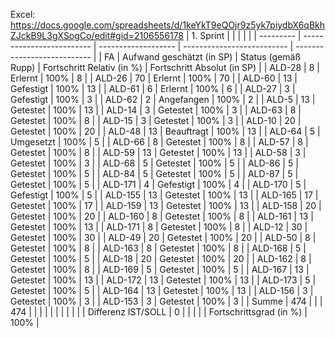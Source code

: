 Excel: https://docs.google.com/spreadsheets/d/1keYkT9eQOjr9z5yk7piydbX6qBkhZJckB9L3gXSogCo/edit#gid=2106556178
| 1. Sprint |                           |                     |                            |                             |
| --------- | ------------------------- | ------------------- | -------------------------- | --------------------------- |
| FA        | Aufwand geschätzt (in SP) | Status (gemäß Rupp) | Fortschritt Relativ (in %) | Fortschritt Absolut (in SP) |
| ALD-28    | 8                         | Erlernt             | 100%                       | 8                           |
| ALD-26    | 70                        | Erlernt             | 100%                       | 70                          |
| ALD-60    | 13                        | Gefestigt           | 100%                       | 13                          |
| ALD-61    | 6                         | Erlernt             | 100%                       | 6                           |
| ALD-27    | 3                         | Gefestigt           | 100%                       | 3                           |
| ALD-62    | 2                         | Angefangen          | 100%                       | 2                           |
| ALD-5     | 13                        | Getestet            | 100%                       | 13                          |
| ALD-14    | 3                         | Getestet            | 100%                       | 3                           |
| ALD-63    | 8                         | Getestet            | 100%                       | 8                           |
| ALD-15    | 3                         | Getestet            | 100%                       | 3                           |
| ALD-10    | 20                        | Getestet            | 100%                       | 20                          |
| ALD-48    | 13                        | Beauftragt          | 100%                       | 13                          |
| ALD-64    | 5                         | Umgesetzt           | 100%                       | 5                           |
| ALD-66    | 8                         | Getestet            | 100%                       | 8                           |
| ALD-57    | 8                         | Getestet            | 100%                       | 8                           |
| ALD-59    | 13                        | Getestet            | 100%                       | 13                          |
| ALD-58    | 3                         | Getestet            | 100%                       | 3                           |
| ALD-68    | 5                         | Getestet            | 100%                       | 5                           |
| ALD-86    | 5                         | Getestet            | 100%                       | 5                           |
| ALD-84    | 5                         | Getestet            | 100%                       | 5                           |
| ALD-87    | 5                         | Getestet            | 100%                       | 5                           |
| ALD-171   | 4                         | Gefestigt           | 100%                       | 4                           |
| ALD-170   | 5                         | Gefestigt           | 100%                       | 5                           |
| ALD-155   | 13                        | Getestet            | 100%                       | 13                          |
| ALD-165   | 17                        | Getestet            | 100%                       | 17                          |
| ALD-159   | 13                        | Getestet            | 100%                       | 13                          |
| ALD-158   | 20                        | Getestet            | 100%                       | 20                          |
| ALD-160   | 8                         | Getestet            | 100%                       | 8                           |
| ALD-161   | 13                        | Getestet            | 100%                       | 13                          |
| ALD-171   | 8                         | Getestet            | 100%                       | 8                           |
| ALD-12    | 30                        | Getestet            | 100%                       | 30                          |
| ALD-49    | 20                        | Getestet            | 100%                       | 20                          |
| ALD-50    | 8                         | Getestet            | 100%                       | 8                           |
| ALD-163   | 8                         | Getestet            | 100%                       | 8                           |
| ALD-168   | 5                         | Getestet            | 100%                       | 5                           |
| ALD-18    | 20                        | Getestet            | 100%                       | 20                          |
| ALD-162   | 8                         | Getestet            | 100%                       | 8                           |
| ALD-169   | 5                         | Getestet            | 100%                       | 5                           |
| ALD-167   | 13                        | Getestet            | 100%                       | 13                          |
| ALD-172   | 13                        | Getestet            | 100%                       | 13                          |
| ALD-173   | 5                         | Getestet            | 100%                       | 5                           |
| ALD-164   | 13                        | Getestet            | 100%                       | 13                          |
| ALD-156   | 3                         | Getestet            | 100%                       | 3                           |
| ALD-153   | 3                         | Getestet            | 100%                       | 3                           |
| Summe     | 474                       |                     |                            | 474                         |
|           |                           |                     |                            |                             |
|           |                           |                     | Differenz IST/SOLL         | 0                           |
|           |                           |                     | Fortschrittsgrad (in %)    | 100%                        |

